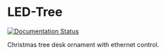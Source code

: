 # LED-Tree
[![Documentation Status](https://codedocs.xyz/dkt01/LED-Tree.svg)](https://codedocs.xyz/dkt01/LED-Tree/)

Christmas tree desk ornament with ethernet control.

